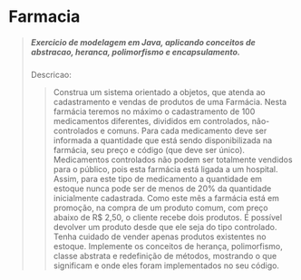 # Farmacia

> <h5>Exercicio de modelagem em Java, aplicando conceitos de abstracao, heranca, polimorfismo e encapsulamento.</h5>
> 
>Descricao:
>
>>Construa um sistema orientado a objetos, que atenda ao cadastramento e vendas de 
>>produtos de uma Farmácia. Nesta farmácia teremos no máximo o cadastramento de 100 
>>medicamentos diferentes, divididos em controlados, não-controlados e comuns. Para 
>>cada medicamento deve ser informada a quantidade que está sendo disponibilizada na 
>>farmácia, seu preço e código (que deve ser único). Medicamentos controlados não 
>>podem ser totalmente vendidos para o público, pois esta farmácia está ligada a um 
>>hospital. Assim, para este tipo de medicamento a quantidade em estoque nunca pode 
>>ser de menos de 20% da quantidade inicialmente cadastrada. Como este mês a 
>>farmácia está em promoção, na compra de um produto comum, com preço abaixo de R$ 
>>2,50, o cliente recebe dois produtos. É possível devolver um produto desde que ele seja 
>>do tipo controlado. Tenha cuidado de vender apenas produtos existentes no estoque. 
>>Implemente os conceitos de herança, polimorfismo, classe abstrata e redefinição de 
>>métodos, mostrando o que significam e onde eles foram implementados no seu código.

